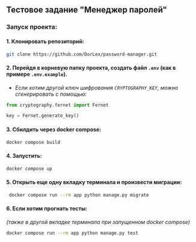 ## Тестовое задание "Менеджер паролей"

### Запуск проекта:

#### 1. Клонировать репозиторий:

```bash
git clone https://github.com/DorLex/password-manager.git
```

#### 2. Перейдя в корневую папку проекта, создать файл `.env` (как в примере `.env.example`).

- *Если хотим другой ключ шифрования `CRYPTOGRAPHY_KEY`, можно сгенерировать с помощью:*

```python
from cryptography.fernet import Fernet

key = Fernet.generate_key()
```

#### 3. Сбилдить через docker compose:

```bash
docker compose build
```

#### 4. Запустить:

```bash
docker compose up
```

#### 5. Открыть еще одну вкладку терминала и произвести миграции:

```bash
 docker compose run --rm app python manage.py migrate
```

#### 6. Если хотим прогнать тесты:

*(также в другой вкладке терминала при запущенном docker compose)*

```bash
docker compose run --rm app python manage.py test
```
